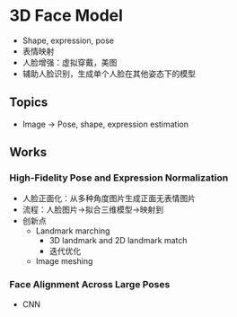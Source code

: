 # 3D Face Model

* Shape, expression, pose
* 表情映射
* 人脸增强：虚拟穿戴，美图
* 辅助人脸识别，生成单个人脸在其他姿态下的模型

## Topics
* Image -> Pose, shape, expression estimation

## Works

### High-Fidelity Pose and Expression Normalization
* 人脸正面化：从多种角度图片生成正面无表情图片
* 流程：人脸图片->拟合三维模型->映射到
* 创新点
    * Landmark marching
        * 3D landmark and 2D landmark match
        * 迭代优化
    * Image meshing

### Face Alignment Across Large Poses
* CNN
